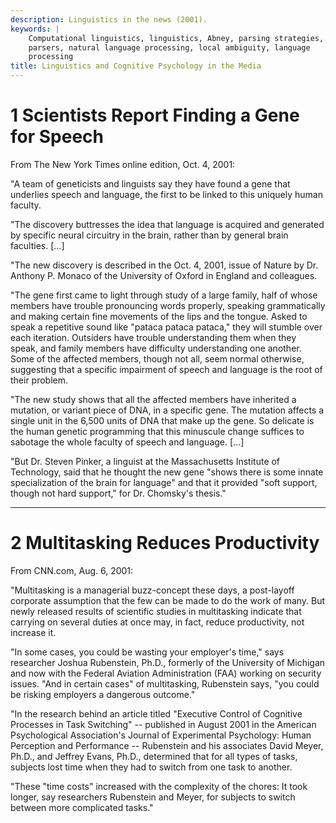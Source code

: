 ```yaml
---
description: Linguistics in the news (2001).
keywords: |
    Computational linguistics, linguistics, Abney, parsing strategies,
    parsers, natural language processing, local ambiguity, language
    processing
title: Linguistics and Cognitive Psychology in the Media
---
```



1 Scientists Report Finding a Gene for Speech
=================================================



From The New York Times online edition, Oct. 4, 2001:





"A team of geneticists and linguists say they have found a gene that
underlies speech and language, the first to be linked to this uniquely
human faculty.





"The discovery buttresses the idea that language is acquired and
generated by specific neural circuitry in the brain, rather than by
general brain faculties. \[...\]





"The new discovery is described in the Oct. 4, 2001, issue of Nature by
Dr. Anthony P. Monaco of the University of Oxford in England and
colleagues.





"The gene first came to light through study of a large family, half of
whose members have trouble pronouncing words properly, speaking
grammatically and making certain fine movements of the lips and the
tongue. Asked to speak a repetitive sound like "pataca pataca pataca,"
they will stumble over each iteration. Outsiders have trouble
understanding them when they speak, and family members have difficulty
understanding one another. Some of the affected members, though not all,
seem normal otherwise, suggesting that a specific impairment of speech
and language is the root of their problem.





"The new study shows that all the affected members have inherited a
mutation, or variant piece of DNA, in a specific gene. The mutation
affects a single unit in the 6,500 units of DNA that make up the gene.
So delicate is the human genetic programming that this minuscule change
suffices to sabotage the whole faculty of speech and language. \[...\]





"But Dr. Steven Pinker, a linguist at the Massachusetts Institute of
Technology, said that he thought the new gene "shows there is some
innate specialization of the brain for language" and that it provided
"soft support, though not hard support," for Dr. Chomsky's thesis."









------------------------------------------------------------------------

2 Multitasking Reduces Productivity
=======================================



From CNN.com, Aug. 6, 2001:





"Multitasking is a managerial buzz-concept these days, a post-layoff
corporate assumption that the few can be made to do the work of many.
But newly released results of scientific studies in multitasking
indicate that carrying on several duties at once may, in fact, reduce
productivity, not increase it.





"In some cases, you could be wasting your employer's time," says
researcher Joshua Rubenstein, Ph.D., formerly of the University of
Michigan and now with the Federal Aviation Administration (FAA) working
on security issues. "And in certain cases" of multitasking, Rubenstein
says, "you could be risking employers a dangerous outcome."





"In the research behind an article titled "Executive Control of
Cognitive Processes in Task Switching" -- published in August 2001 in
the American Psychological Association's Journal of Experimental
Psychology: Human Perception and Performance -- Rubenstein and his
associates David Meyer, Ph.D., and Jeffrey Evans, Ph.D., determined that
for all types of tasks, subjects lost time when they had to switch from
one task to another.





"These "time costs" increased with the complexity of the chores: It took
longer, say researchers Rubenstein and Meyer, for subjects to switch
between more complicated tasks."






